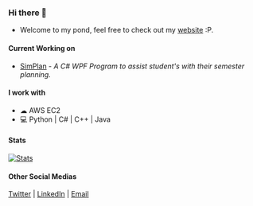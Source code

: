 ### Hi there 👋
* Welcome to my pond, feel free to check out my [website](https://bluexguardian.com) :P.

#### Current Working on
* [SimPlan](https://github.com/blue-1ms/Simplan) - *A C# WPF Program to assist student's with their semester planning.*

#### I work with
* ☁ AWS EC2 
* 💻 Python | C# | C++ | Java

 #### Stats
[![Stats](https://github-readme-stats.vercel.app/api?username=blue-1ms)](https://github.com/blue-1ms)

#### Other Social Medias
[Twitter](https://twitter.com/rainlink) | [LinkedIn](https://www.linkedin.com/in/oscar-1ms/) | [Email](mailto:blue@bluexguardian.com)
 

<!--
**blue-1ms/blue-1ms** is a ✨ _special_ ✨ repository because its `README.md` (this file) appears on your GitHub profile.

Here are some ideas to get you started:

- 🔭 I’m currently working on ...
- 🌱 I’m currently learning ...
- 👯 I’m looking to collaborate on ...
- 🤔 I’m looking for help with ...
- 💬 Ask me about ...
- 📫 How to reach me: ...
- 😄 Pronouns: ...
- ⚡ Fun fact: ...
-->
